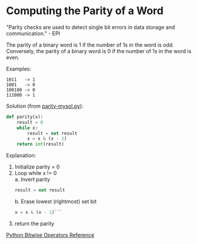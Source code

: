 # Computing the Parity of a Word

"Parity checks are used to detect single bit errors in data storage and communication." - EPI  
  
The parity of a binary word is 1 if the number of 1s in the word is odd. Conversely, the parity of a binary word is 0 if the number of 1s in the word is even.  
  
Examples:  
```
1011   -> 1  
1001   -> 0  
100100 -> 0  
111000 -> 1  
```  
  
Solution (from [parity-mysol.py](parity-mysol.py)):  
```python
def parity(x):
    result = 0
    while x:
        result = not result
        x = x & (x - 1)
    return int(result)
```  
  
Explanation:
1. Initialize parity = 0  
2. Loop while x != 0  
    a. Invert parity   
    ```python
    result = not result
    ```  
    b. Erase lowest (rightmost) set bit   
    ```python
    x = x & (x - 1)```  
3. return the parity  
  
[Python Bitwise Operators Reference](https://www.tutorialspoint.com/python/bitwise_operators_example.htm)
